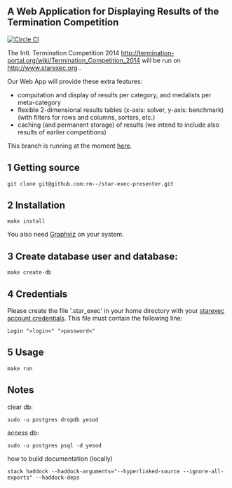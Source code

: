 A Web Application for Displaying Results of the Termination Competition
-----------------------
[![Circle CI](https://circleci.com/gh/rm--/star-exec-presenter.svg?style=svg)](https://circleci.com/gh/rm--/star-exec-presenter)

The Intl. Termination Competition 2014 <http://termination-portal.org/wiki/Termination_Competition_2014> will be run on <http://www.starexec.org> .

Our Web App will provide these extra features:

* computation and display of results per category,
  and medalists per meta-category
* flexible 2-dimensional results tables
  (x-axis: solver, y-axis: benchmark)
  (with filters for rows and columns, sorters, etc.)
* caching (and permanent storage) of results
  (we intend to include also results of earlier competitions)

This branch is running at the moment [here](http://termcomp.imn.htwk-leipzig.de/).

1 Getting source
----------------

    git clone git@github.com:rm--/star-exec-presenter.git


2 Installation
--------------

    make install

You also need [Graphviz](http://www.graphviz.org/Download.php) on your system.

3 Create database user and database:
------------------------------------

    make create-db

4 Credentials
-------------

Please create the file '.star_exec' in your home directory with your [starexec account credentials](https://www.starexec.org/starexec/secure/index.jsp).
This file must contain the following line:

    Login ">login<" ">password<"


5 Usage
-------

    make run


Notes
-----

clear db:

    sudo -u postgres dropdb yesod
access db:

    sudo -u postgres psql -d yesod

how to build documentation (locally)

    stack haddock --haddock-arguments="--hyperlinked-source --ignore-all-exports" --haddock-deps

